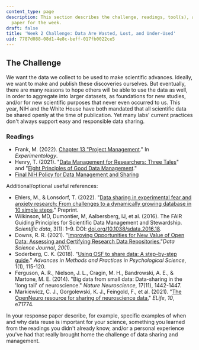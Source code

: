```yaml
---
content_type: page
description: This section describes the challenge, readings, tool(s), and response
  paper for the week.
draft: false
title: 'Week 2 Challenge: Data Are Wasted, Lost, and Under-Used'
uid: 7787d088-08d1-4e8c-beff-017fb0022ce5
---
```

## The Challenge

We want the data we collect to be used to make scientific advances. Ideally, we want to make and publish these discoveries ourselves. But eventually, there are many reasons to hope others will be able to use the data as well, in order to aggregate into larger datasets, as foundations for new studies, and/or for new scientific purposes that never even occurred to us. This year, NIH and the White House have both mandated that all scientific data be shared openly at the time of publication. Yet many labs' current practices don't always support easy and responsible data sharing. 

### Readings

- Frank, M. (2022). [Chapter 13 "Project Management](https://experimentology.io/13-management)." In *Experimentology*.
- Henry, T. (2021). "[Data Management for Researchers: Three Tales](https://www.teaguehenry.com/strings-not-factors/2021/1/24/data-management-for-researchers-three-terrifying-tales)" and "[Eight Principles of Good Data Management](https://www.teaguehenry.com/strings-not-factors/2021/2/21/eight-principles-of-good-data-management)."
- [Final NIH Policy for Data Management and Sharing](https://grants.nih.gov/grants/guide/notice-files/NOT-OD-21-013.html)

Additional/optional useful references:

- Ehlers, M., & Lonsdorf, T. (2022). "[Data sharing in experimental fear and anxiety research: From challenges to a dynamically growing database in 10 simple steps](https://psyarxiv.com/8crk3/)." Preprint.
- Wilkinson, MD, Dumontier, M, Aalbersberg, IJ, et al. (2016). The FAIR Guiding Principles for Scientific Data Management and Stewardship. *Scientific data*, 3(1): 1–9. DOI: [doi.org/10.1038/sdata.2016.18](https://doi.org/10.1038/sdata.2016.18).
- Downs, R. R. (2021). "[Improving Opportunities for New Value of Open Data: Assessing and Certifying Research Data Repositories.](https://datascience.codata.org/article/10.5334/dsj-2021-001/)"*Data Science Journal*, *20*(1).
- Soderberg, C. K. (2018). "[Using OSF to share data: A step-by-step guide](https://journals.sagepub.com/doi/10.1177/2515245918757689)." *Advances in Methods and Practices in Psychological Science*, 1(1), 115-120.
- Ferguson, A. R., Nielson, J. L., Cragin, M. H., Bandrowski, A. E., & Martone, M. E. (2014). "Big data from small data: Data-sharing in the 'long tail' of neuroscience." *Nature Neuroscience*, 17(11), 1442-1447.
- Markiewicz, C. J., Gorgolewski, K. J., Feingold, F., et al. (2021). "[The OpenNeuro resource for sharing of neuroscience data.](https://elifesciences.org/articles/71774)" *ELife*, *10*, e71774.

In your response paper describe, for example, specific examples of when and why data reuse is important for your science, something you learned from the readings you didn't already know, and/or a personal experience you've had that really brought home the challenge of data sharing and management.
